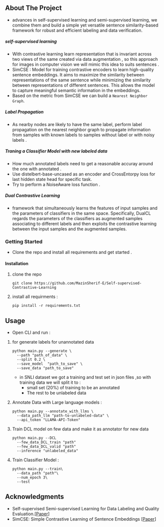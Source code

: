 ## About The Project

- advances in self-supervised learning and semi-supervised learning, we combine
them and build a simple yet versatile sentence similarity-based framework for robust
and efficient labeling and data verification.

##### self-supervised learning
- With contrastive learning learn representation that is invariant across two views of the same created via data augmentation , so this approach for images in computer vision we will mimic this idea to suits sentences .
- SimCSE : Model for training contrastive encoders to learn high-quality sentence embeddings.
It aims to maximize the similarity between representations of the same sentence while minimizing the similarity between representations of different sentences.
This allows the model to capture meaningful semantic information in the embeddings.
- Based on the metric from SimCSE we can build a `Nearest Neighbor Graph`.

##### Label Propagation
- As nearby nodes are likely to have the same label, perform label propagation on the nearest neighbor graph to propagate information from samples with known labels to samples without label or with noisy labels .

##### Traning a Classifier Model with new labeled data
- How much annotated labels need to get a reasonable accuray around the one with annotated .
- Use distelbert-base-uncased as an encoder and CrossEntorpy loss for last hidden state head for specific task.
- Try to perform a NoiseAware loss function .

##### Dual Contrastive Learning 
* framework that simultaneously learns the features of input samples and the parameters of classifiers in the same space. Specifically, DualCL regards the parameters of the classifiers as augmented samples associating to different labels and then exploits the contrastive learning between the input samples and the augmented samples.

<!-- Getting Started -->
### Getting Started

- Clone the repo and install all requirements and get started .

<!-- Installation -->
#### Installation

1. clone the repo 
    ```
    git clone https://github.com/MazinSherif-E/Self-supervised-Contrastive-Learning
    ```
2. install all requirments :
    ```
    pip install -r requirements.txt 
    ```
<!-- Usage -->
## Usage
* Open CLI and run :
1. for generate labels for unannotated data
    ```
    python main.py --generate \
      --path "path_of_data" \
      --split 0.2 \
      --save_model  "path_to_save" \
      --save_data "path_to_save"
    ```
    - in SNLI dataset we got a training and test set in json files ,so with training data we will split it to :
      - small set (20%) of training to be an annotated 
      - The rest to be unlabeled data

2. Annotate Data with Large language models :
    ```
    python main.py --annotate_with_llms \
      --data_path_llm "path-to-unlabeled-data" \
      --api_token "LLAMA-API-Token"
    ```
    
3. Train DCL model on few data and make it as annotator for new data
    ```
    python main.py --DCL 
      --few_data_DCL_train "path"
      --few_data_DCL_valid "path"
      --inference "unlabeled_data"
    ```

4. Train Classifier Model :
    ```
    python main.py --train\
      --data_path "path"\
      --num_epoch 3\
      --test 
    ```
<!-- Acknowledgments -->
## Acknowledgments

- Self-supervised Semi-supervised Learning for Data Labeling and Quality Evaluation.[<a href="https://arxiv.org/abs/2111.10932">Paper</a>]
- SimCSE: Simple Contrastive Learning of Sentence Embeddings [<a href="https://arxiv.org/abs/2104.08821">Paper</a>]